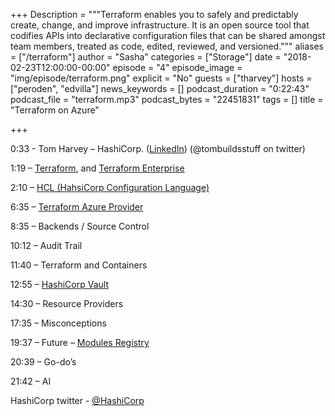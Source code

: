 ﻿+++
Description = """Terraform enables you to safely and predictably create, change, and improve infrastructure. It is an open source tool that codifies APIs into declarative configuration files that can be shared amongst team members, treated as code, edited, reviewed, and versioned."""
aliases = ["/terraform"]
author = "Sasha"
categories = ["Storage"]
date = "2018-02-23T12:00:00-00:00"
episode = "4"
episode_image = "img/episode/terraform.png"
explicit = "No"
guests = ["tharvey"]
hosts = ["peroden", "edvilla"]
news_keywords = []
podcast_duration = "0:22:43"
podcast_file = "terraform.mp3"
podcast_bytes = "22451831"
tags = []
title = "Terraform on Azure"



+++

0:33 - Tom Harvey – HashiCorp. (<a
href="https://www.linkedin.com/in/tombuildsstuff/">LinkedIn</a>)
(@tombuildsstuff on twitter)

1:19 – <a
href="https://www.terraform.io/docs/providers/azurerm/">Terraform</a>, and <a
href="https://www.hashicorp.com/products/terraform">Terraform Enterprise</a>

2:10 – <a href="https://github.com/hashicorp/hcl">HCL
(HahsiCorp Configuration Language)</a>

6:35 – <a
href="https://www.terraform.io/docs/providers/azurerm/">Terraform Azure
Provider</a>

8:35 – Backends / Source Control

10:12 – Audit Trail

11:40 – Terraform and Containers

12:55 – <a href="https://www.hashicorp.com/products/vault">HashiCorp
Vault</a>

14:30 – Resource Providers

17:35 – Misconceptions

19:37 – Future – <a href="http://registry.terraform.io">Modules
Registry</a>

20:39 – Go-do’s

21:42 – AI

HashiCorp twitter - <a href="https://twitter.com/hashicorp">@HashiCorp</a>

